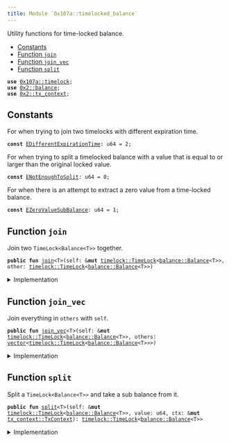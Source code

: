 ```yaml
---
title: Module `0x107a::timelocked_balance`
---
```


Utility functions for time-locked balance.


-  [Constants](#@Constants_0)
-  [Function `join`](#0x107a_timelocked_balance_join)
-  [Function `join_vec`](#0x107a_timelocked_balance_join_vec)
-  [Function `split`](#0x107a_timelocked_balance_split)


<pre><code><b>use</b> <a href="timelock.md#0x107a_timelock">0x107a::timelock</a>;
<b>use</b> <a href="../sui-framework/balance.md#0x2_balance">0x2::balance</a>;
<b>use</b> <a href="../sui-framework/tx_context.md#0x2_tx_context">0x2::tx_context</a>;
</code></pre>



<a name="@Constants_0"></a>

## Constants


<a name="0x107a_timelocked_balance_EDifferentExpirationTime"></a>

For when trying to join two timelocks with different expiration time.


<pre><code><b>const</b> <a href="timelocked_balance.md#0x107a_timelocked_balance_EDifferentExpirationTime">EDifferentExpirationTime</a>: u64 = 2;
</code></pre>



<a name="0x107a_timelocked_balance_ENotEnoughToSplit"></a>

For when trying to split a timelocked balance with a value that is equal to or larger than the original locked value.


<pre><code><b>const</b> <a href="timelocked_balance.md#0x107a_timelocked_balance_ENotEnoughToSplit">ENotEnoughToSplit</a>: u64 = 0;
</code></pre>



<a name="0x107a_timelocked_balance_EZeroValueSubBalance"></a>

For when there is an attempt to extract a zero value from a time-locked balance.


<pre><code><b>const</b> <a href="timelocked_balance.md#0x107a_timelocked_balance_EZeroValueSubBalance">EZeroValueSubBalance</a>: u64 = 1;
</code></pre>



<a name="0x107a_timelocked_balance_join"></a>

## Function `join`

Join two <code>TimeLock&lt;Balance&lt;T&gt;&gt;</code> together.


<pre><code><b>public</b> <b>fun</b> <a href="timelocked_balance.md#0x107a_timelocked_balance_join">join</a>&lt;T&gt;(self: &<b>mut</b> <a href="timelock.md#0x107a_timelock_TimeLock">timelock::TimeLock</a>&lt;<a href="../sui-framework/balance.md#0x2_balance_Balance">balance::Balance</a>&lt;T&gt;&gt;, other: <a href="timelock.md#0x107a_timelock_TimeLock">timelock::TimeLock</a>&lt;<a href="../sui-framework/balance.md#0x2_balance_Balance">balance::Balance</a>&lt;T&gt;&gt;)
</code></pre>



<details>
<summary>Implementation</summary>


<pre><code><b>public</b> <b>fun</b> <a href="timelocked_balance.md#0x107a_timelocked_balance_join">join</a>&lt;T&gt;(self: &<b>mut</b> TimeLock&lt;Balance&lt;T&gt;&gt;, other: TimeLock&lt;Balance&lt;T&gt;&gt;) {
    // Check the preconditions.
    <b>assert</b>!(self.expiration_timestamp_ms() == other.expiration_timestamp_ms(), <a href="timelocked_balance.md#0x107a_timelocked_balance_EDifferentExpirationTime">EDifferentExpirationTime</a>);

    // Unpack the time-locked <a href="../sui-framework/balance.md#0x2_balance">balance</a>.
    <b>let</b> (value, _) = <a href="timelock.md#0x107a_timelock_unpack">timelock::unpack</a>(other);

    // Join the balances.
    self.locked_mut().<a href="timelocked_balance.md#0x107a_timelocked_balance_join">join</a>(value);
}
</code></pre>



</details>

<a name="0x107a_timelocked_balance_join_vec"></a>

## Function `join_vec`

Join everything in <code>others</code> with <code>self</code>.


<pre><code><b>public</b> <b>fun</b> <a href="timelocked_balance.md#0x107a_timelocked_balance_join_vec">join_vec</a>&lt;T&gt;(self: &<b>mut</b> <a href="timelock.md#0x107a_timelock_TimeLock">timelock::TimeLock</a>&lt;<a href="../sui-framework/balance.md#0x2_balance_Balance">balance::Balance</a>&lt;T&gt;&gt;, others: <a href="../move-stdlib/vector.md#0x1_vector">vector</a>&lt;<a href="timelock.md#0x107a_timelock_TimeLock">timelock::TimeLock</a>&lt;<a href="../sui-framework/balance.md#0x2_balance_Balance">balance::Balance</a>&lt;T&gt;&gt;&gt;)
</code></pre>



<details>
<summary>Implementation</summary>


<pre><code><b>public</b> <b>fun</b> <a href="timelocked_balance.md#0x107a_timelocked_balance_join_vec">join_vec</a>&lt;T&gt;(self: &<b>mut</b> TimeLock&lt;Balance&lt;T&gt;&gt;, <b>mut</b> others: <a href="../move-stdlib/vector.md#0x1_vector">vector</a>&lt;TimeLock&lt;Balance&lt;T&gt;&gt;&gt;) {
    // Create useful variables.
    <b>let</b> (<b>mut</b> i, len) = (0, others.length());

    // Join all the balances.
    <b>while</b> (i &lt; len) {
        <b>let</b> other = others.pop_back();
        <a href="timelocked_balance.md#0x107a_timelocked_balance_join">Self::join</a>(self, other);
        i = i + 1
    };

    // Destroy the empty <a href="../move-stdlib/vector.md#0x1_vector">vector</a>.
    <a href="../move-stdlib/vector.md#0x1_vector_destroy_empty">vector::destroy_empty</a>(others)
}
</code></pre>



</details>

<a name="0x107a_timelocked_balance_split"></a>

## Function `split`

Split a <code>TimeLock&lt;Balance&lt;T&gt;&gt;</code> and take a sub balance from it.


<pre><code><b>public</b> <b>fun</b> <a href="timelocked_balance.md#0x107a_timelocked_balance_split">split</a>&lt;T&gt;(self: &<b>mut</b> <a href="timelock.md#0x107a_timelock_TimeLock">timelock::TimeLock</a>&lt;<a href="../sui-framework/balance.md#0x2_balance_Balance">balance::Balance</a>&lt;T&gt;&gt;, value: u64, ctx: &<b>mut</b> <a href="../sui-framework/tx_context.md#0x2_tx_context_TxContext">tx_context::TxContext</a>): <a href="timelock.md#0x107a_timelock_TimeLock">timelock::TimeLock</a>&lt;<a href="../sui-framework/balance.md#0x2_balance_Balance">balance::Balance</a>&lt;T&gt;&gt;
</code></pre>



<details>
<summary>Implementation</summary>


<pre><code><b>public</b> <b>fun</b> <a href="timelocked_balance.md#0x107a_timelocked_balance_split">split</a>&lt;T&gt;(self: &<b>mut</b> TimeLock&lt;Balance&lt;T&gt;&gt;, value: u64, ctx: &<b>mut</b> TxContext): TimeLock&lt;Balance&lt;T&gt;&gt; {
    // Check the preconditions.
    <b>assert</b>!(value &gt; 0, <a href="timelocked_balance.md#0x107a_timelocked_balance_EZeroValueSubBalance">EZeroValueSubBalance</a>);
    <b>assert</b>!(self.locked().value() &gt; value, <a href="timelocked_balance.md#0x107a_timelocked_balance_ENotEnoughToSplit">ENotEnoughToSplit</a>);

    // Split the locked <a href="../sui-framework/balance.md#0x2_balance">balance</a>.
    <b>let</b> value = self.locked_mut().<a href="timelocked_balance.md#0x107a_timelocked_balance_split">split</a>(value);

    // Pack the splitted <a href="../sui-framework/balance.md#0x2_balance">balance</a> into a <a href="timelock.md#0x107a_timelock">timelock</a>.
    <a href="timelock.md#0x107a_timelock_pack">timelock::pack</a>(value, self.expiration_timestamp_ms(), ctx)
}
</code></pre>



</details>
